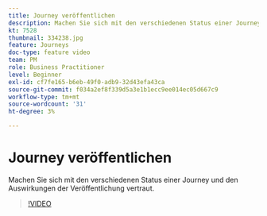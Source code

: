 ```yaml
---
title: Journey veröffentlichen
description: Machen Sie sich mit den verschiedenen Status einer Journey und den Auswirkungen der Veröffentlichung vertraut.
kt: 7528
thumbnail: 334238.jpg
feature: Journeys
doc-type: feature video
team: PM
role: Business Practitioner
level: Beginner
exl-id: cf7fe165-b6eb-49f0-adb9-32d43efa43ca
source-git-commit: f034a2ef8f339d5a3e1b1ecc9ee014ec05d667c9
workflow-type: tm+mt
source-wordcount: '31'
ht-degree: 3%

---
```


# Journey veröffentlichen

Machen Sie sich mit den verschiedenen Status einer Journey und den Auswirkungen der Veröffentlichung vertraut.

>[!VIDEO](https://video.tv.adobe.com/v/334238?quality=12)
